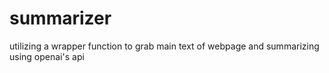 # summarizer
utilizing a wrapper function to grab main text of webpage and summarizing using openai's api
